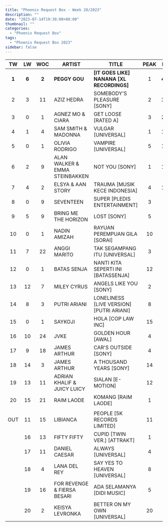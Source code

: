 ```yaml
---
title: "Phoenix Request Box - Week 28/2023"
description: ""
date: "2023-07-14T19:30:00+08:00"
thumbnail: ""
categories:
  - "Phoenix Request Box"
tags:
  - "Phoenix Request Box 2023"
sidebar: false
---
```

<!--more-->
|TW|LW|WOC|ARTIST|TITLE|PEAK|PTW|PLW|MOVE|TLW|TOTAL|
|:---:|:---:|:---:|---|---|:---:|:---:|:---:|:---:|:---:|:---:|
|**1**|**6**|**2**|**PEGGY GOU**|**[IT GOES LIKE] NANANA [XL RECORDINGS]**|1|**4000**|1040|2960|1040|5040|
|2|3|11|AZIZ HEDRA|SOMEBODY'S PLEASURE [SONY]|2|3820|1305|2515|8944|12764|
|3|0|1|AGNEZ MO & CIARA|GET LOOSE [RATED A]|3|2360|0|2360|0|2360|
|4|1|4|SAM SMITH & MADONNA|VULGAR [UNIVERSAL]|1|1500|1660|-160|4770|6270|
|5|0|1|OLIVIA RODRIGO|VAMPIRE [UNIVERSAL]|5|1429|0|1429|0|1429|
|6|2|9|ALAN WALKER & EMMA STEINBAKKEN|NOT YOU [SONY]|1|1346|1586|-240|11235|12581|
|7|4|2|ELSYA & AAN STORY|TRAUMA [MUSIK KECE INDONESIA]|4|1140|1263|-123|1263|2403|
|8|0|9|SEVENTEEN|SUPER [PLEDIS ENTERTAINMENT]|3|989|0|989|5800|6789|
|9|5|9|BRING ME THE HORIZON|LOST [SONY]|5|860|1200|-340|6180|7040|
|10|0|1|NADIN AMIZAH|RAYUAN PEREMPUAN GILA [SORAI]|10|838|0|838|0|838|
|11|7|22|ANGGI MARITO|TAK SEGAMPANG ITU [UNIVERSAL]|3|730|1010|-280|19051|19781|
|12|0|1|BATAS SENJA|NANTI KITA SEPERTI INI [BATASSENJA]|12|729|0|729|0|729|
|13|12|7|MILEY CYRUS|ANGELS LIKE YOU [SONY]|2|607|667|-60|5941|6548|
|14|8|3|PUTRI ARIANI|LONELINESS [LIVE VERSION] [PUTRI ARIANI]|8|586|888|-302|1658|2244|
|15|0|1|SAYKOJI|HOLA [COP LAW INC]|15|560|0|560|0|560|
|16|10|24|JVKE|GOLDEN HOUR [AWAL]|4|520|720|-200|14411|14931|
|17|9|18|JAMES ARTHUR|CAR'S OUTSIDE [SONY]|4|458|861|-403|12422|12880|
|18|14|3|JAMES ARTHUR|A THOUSAND YEARS [SONY]|14|433|549|-116|1043|1476|
|19|13|11|ADRIAN KHALIF & JUICY LUICY|SIALAN [E-MOTION]|12|400|620|-220|5143|5543|
|20|15|21|RAIM LAODE|KOMANG [RAIM LAODE]|1|388|549|-161|25849|26237|
| | | | | | | | | | | |
|OUT|11|15|LIBIANCA|PEOPLE [5K RECORDS LIMITED]|11| | | | | |
| |16|13|FIFTY FIFTY|CUPID [TWIN VER.] [ATTRAKT]|1| | | | | |
| |17|11|DANIEL CAESAR|ALWAYS [UNIVERSAL]|4| | | | | |
| |18|4|LANA DEL REY|SAY YES TO HEAVEN [UNIVERSAL]|8| | | | | |
| |19|16|FOR REVENGE & FIERSA BESARI|ADA SELAMANYA [DIDI MUSIC]|5| | | | | |
| |20|2|KEISYA LEVRONKA|BETTER ON MY OWN [UNIVERSAL]|20| | | | | |
